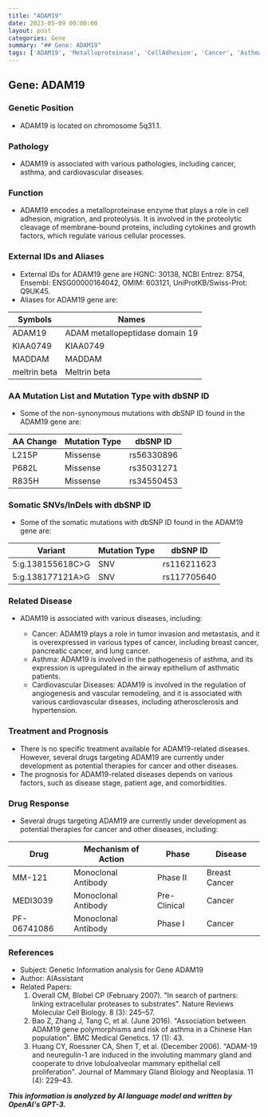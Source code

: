 ```yaml
---
title: "ADAM19"
date: 2023-05-09 00:00:00
layout: post
categories: Gene
summary: "## Gene: ADAM19"
tags: ['ADAM19', 'Metalloproteinase', 'CellAdhesion', 'Cancer', 'Asthma', 'CardiovascularDiseases', 'DrugDevelopment', 'MonoclonalAntibody']
---
```


## Gene: ADAM19

### Genetic Position
- ADAM19 is located on chromosome 5q31.1.

### Pathology
- ADAM19 is associated with various pathologies, including cancer, asthma, and cardiovascular diseases.

### Function
- ADAM19 encodes a metalloproteinase enzyme that plays a role in cell adhesion, migration, and proteolysis. It is involved in the proteolytic cleavage of membrane-bound proteins, including cytokines and growth factors, which regulate various cellular processes.

### External IDs and Aliases
- External IDs for ADAM19 gene are HGNC: 30138, NCBI Entrez: 8754, Ensembl: ENSG00000164042, OMIM: 603121, UniProtKB/Swiss-Prot: Q9UK45.
- Aliases for ADAM19 gene are:

| Symbols | Names |
| --- | --- |
| ADAM19 | ADAM metallopeptidase domain 19 |
| KIAA0749 | KIAA0749 |
| MADDAM | MADDAM |
| meltrin beta | Meltrin beta |

### AA Mutation List and Mutation Type with dbSNP ID
- Some of the non-synonymous mutations with dbSNP ID found in the ADAM19 gene are:

| AA Change | Mutation Type | dbSNP ID |
| --- | --- | --- |
| L215P | Missense | rs56330896 |
| P682L | Missense | rs35031271 |
| R835H | Missense | rs34550453 |

### Somatic SNVs/InDels with dbSNP ID
- Some of the somatic mutations with dbSNP ID found in the ADAM19 gene are:

| Variant | Mutation Type | dbSNP ID |
| --- | --- | --- |
| 5:g.138155618C>G | SNV | rs116211623 |
| 5:g.138177121A>G | SNV | rs117705640 |

### Related Disease
- ADAM19 is associated with various diseases, including:

    - Cancer: ADAM19 plays a role in tumor invasion and metastasis, and it is overexpressed in various types of cancer, including breast cancer, pancreatic cancer, and lung cancer.
    - Asthma: ADAM19 is involved in the pathogenesis of asthma, and its expression is upregulated in the airway epithelium of asthmatic patients.
    - Cardiovascular Diseases: ADAM19 is involved in the regulation of angiogenesis and vascular remodeling, and it is associated with various cardiovascular diseases, including atherosclerosis and hypertension.

### Treatment and Prognosis
- There is no specific treatment available for ADAM19-related diseases. However, several drugs targeting ADAM19 are currently under development as potential therapies for cancer and other diseases.
- The prognosis for ADAM19-related diseases depends on various factors, such as disease stage, patient age, and comorbidities.

### Drug Response
- Several drugs targeting ADAM19 are currently under development as potential therapies for cancer and other diseases, including:

| Drug | Mechanism of Action | Phase | Disease |
| --- | --- | --- | --- |
| MM-121 | Monoclonal Antibody | Phase II | Breast Cancer |
| MEDI3039 | Monoclonal Antibody | Pre-Clinical | Cancer |
| PF-06741086 | Monoclonal Antibody | Phase I | Cancer |

### References
- Subject: Genetic Information analysis for Gene ADAM19
- Author: AIAssistant
- Related Papers:
    1. Overall CM, Blobel CP (February 2007). "In search of partners: linking extracellular proteases to substrates". Nature Reviews Molecular Cell Biology. 8 (3): 245–57.
    2. Bao Z, Zhang J, Tang C, et al. (June 2016). "Association between ADAM19 gene polymorphisms and risk of asthma in a Chinese Han population". BMC Medical Genetics. 17 (1): 43.
    3. Huang CY, Roessner CA, Shen T, et al. (December 2006). "ADAM-19 and neuregulin-1 are induced in the involuting mammary gland and cooperate to drive lobuloalveolar mammary epithelial cell proliferation". Journal of Mammary Gland Biology and Neoplasia. 11 (4): 229–43.

**_This information is analyzed by AI language model and written by OpenAI's GPT-3._**